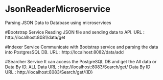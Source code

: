 # JsonReaderMicroservice
Parsing JSON Data to Database using microservices

#Bootstrap Service
Reading JSON file and sending data to API.
URL : http://localhost:8081/data/get

#Indexer Service
Communicate with Bootstrap service and parsing the data into PostgresSQL DB.
URL : http://localhost:8082/data/add

#Searcher Service
It can access the PostgreSQL DB and get the All data or Data By ID.
ALL Data URL : http://localhost:8083/Search/get/
Data By ID URL : http://localhost:8083/Search/get/{ID}


